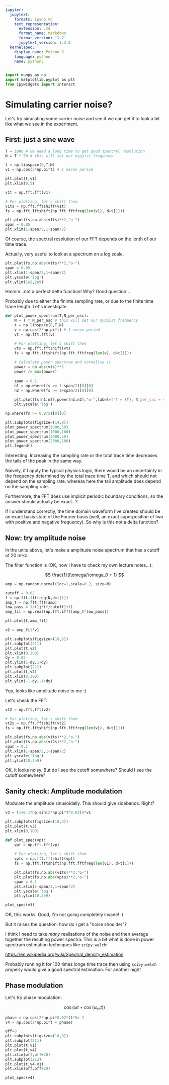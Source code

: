 ```yaml
---
jupyter:
  jupytext:
    formats: ipynb,md
    text_representation:
      extension: .md
      format_name: markdown
      format_version: '1.2'
      jupytext_version: 1.3.0
  kernelspec:
    display_name: Python 3
    language: python
    name: python3
---
```


```python
import numpy as np
import matplotlib.pyplot as plt
from ipywidgets import interact
```

# Simulating carrier noise?

Let's try simulating some carrier noise and see if we can get it to look a bit like what we see in the experiment.


## First: just a sine wave

```python
T = 1000 # we need a long time to get good spectral resolution
N = T * 50 # this will set our nyquist frequency

t = np.linspace(0,T,N)
v1 = np.cos(2*np.pi*t) # 1 secon period
```

```python
plt.plot(t,v1)
plt.xlim(0,5)
```

```python
v1t = np.fft.fft(v1)

# For plotting, let's shift them
v1ts = np.fft.fftshift(v1t)
fs = np.fft.fftshift(np.fft.fftfreq(len(v1), d=t[1]))

plt.plot(fs,np.abs(v1ts)**2,"o-")
span = 0.05
plt.xlim(1-span/2,1+span/2)
```

Of course, the spectral resolution of our FFT depends on the lenth of our time trace.

Actually, very useful to look at a spectrum on a log scale.

```python
plt.plot(fs,np.abs(v1ts)**2,"o-")
span = 0.05
plt.xlim(1-span/2,1+span/2)
plt.yscale('log')
plt.ylim(1e2,2e9)
```

Hmmm...not a perfect delta function! Why? Good question...

Probably due to either the fininte sampling  rate, or due to the finite time trace length. Let's investigate. 

```python
def plot_power_spectrum(T,N_per_osc):
    N = T * N_per_osc # this will set our nyquist frequency
    t = np.linspace(0,T,N)
    v = np.cos(2*np.pi*t) # 1 secon period
    vt = np.fft.fft(v)

    # For plotting, let's shift them
    vts = np.fft.fftshift(vt)
    fs = np.fft.fftshift(np.fft.fftfreq(len(v), d=t[1]))
    
    # Calculate power spectrum and normalise it
    power = np.abs(vts)**2
    power /= max(power)
    
    span = 0.1
    n1 = np.where(fs >= 1-span/2)[0][0]
    n2 = np.where(fs >= 1+span/2)[0][0]
    
    plt.plot(fs[n1:n2],power[n1:n2],"o-",label=f"T = {T}, N_per_osc = {N_per_osc}")
    plt.yscale('log')
```

```python
np.where(fs >= 0.975)[0][0]
```

```python
plt.subplots(figsize=(14,8))
plot_power_spectrum(1000,50)
plot_power_spectrum(1000,100)
plot_power_spectrum(2000,50)
plot_power_spectrum(2000,100)
plt.legend()
```

Interesting: Increasing the sampling rate or the total trace time decreases the tails of the peak in the same way. 

Naively, if I apply the typical physics logic, there would be an uncertainty in the frequency determined  by the total trace time T, and which should not depend on the sampling rate, whereas here the tail amplitude does depend on the sampling rate. 

Furthermore, the FFT does use implicit periodic boundary  conditions, so the answer should actually be exact...? 

If I understand correctly, the time domain waveform I've created should be an exact basis state of the Fourier basis (well, an exact superposition of two with positive and negative frequency). So why is this not a delta function? 


## Now: try amplitude noise

In the units above, let's make a amplitude noise spectrum that has a cutoff of 20 mHz. 

The filter function is (OK, now I have to check my own lecture notes...): 

$$
\frac{1}{i\omega/\omega_0 + 1}
$$

```python
amp = np.random.normal(loc=1,scale=0.2, size=N)

cutoff = 0.02
f = np.fft.fftfreq(N,d=t[1])
amp_t = np.fft.fft(amp)
low_pass = 1/(1j*(f/cutoff)+1)
amp_fil = np.real(np.fft.ifft(amp_t*low_pass))
```

```python
plt.plot(t,amp_fil)
```

```python
v2 = amp_fil*v1
```

```python
plt.subplots(figsize=(18,6))
plt.subplot(211)
plt.plot(t,v2)
plt.xlim(0,300)
dy = 0.03
plt.ylim(1-dy,1+dy)
plt.subplot(212)
plt.plot(t,v2)
plt.xlim(0,300)
plt.ylim(-1-dy,-1+dy)
```

Yep, looks like amplitude noise to me :)

Let's check the FFT:

```python
vt2 = np.fft.fft(v2)

# For plotting, let's shift them
vt2s = np.fft.fftshift(vt2)
fs = np.fft.fftshift(np.fft.fftfreq(len(v1), d=t[1]))

plt.plot(fs,np.abs(v1ts)**2,"o-")
plt.plot(fs,np.abs(vt2s)**2,"o-")
span = 0.1
plt.xlim(1-span/2,1+span/2)
plt.yscale('log')
plt.ylim(10,2e9)
```

OK, it looks noisy. But do I see the cutoff somewhere? Should I see the cutoff somewhere?


## Sanity check: Amplitude modulation

Modulate the amplitude sinusoidally. This should give sidebands. Right?

```python
v3 = (1+0.1*np.sin(2*np.pi*t*0.02))*v1
```

```python
plt.subplots(figsize=(18,4))
plt.plot(t,v3)
plt.xlim(0,100)
```

```python
def plot_spec(vp):
    vpt = np.fft.fft(vp)
    
    # For plotting, let's shift them
    vpts = np.fft.fftshift(vpt)
    fs = np.fft.fftshift(np.fft.fftfreq(len(v1), d=t[1]))

    plt.plot(fs,np.abs(v1ts)**2,"o-")
    plt.plot(fs,np.abs(vpts)**2,"o-")
    span = 0.1
    plt.xlim(1-span/2,1+span/2)
    plt.yscale('log')
    plt.ylim(10,2e9)
```

```python
plot_spec(v3)
```

OK, this works. Good, I'm not going completely insane! :)

But it raises the question: how do I get a "noise shoulder"? 

I think I need to take *many* realisations of the noise and then average together the resulting power spectra. This is a bit what is done in power spectrum estimation techniques like `scipy.welch`:

https://en.wikipedia.org/wiki/Spectral_density_estimation

Probably running it for 100 times longe time trace then using `scipy.welch` properly would give a good spectral estimation. For another night


## Phase modulation

Let's try phase modulation: 

$$
\cos(\omega t + \cos(\omega_m t))
$$


```python
phase = np.cos(2*np.pi*0.02*t)*5e-2
v4 = np.cos(2*np.pi*t + phase)
```

```python
off=0
plt.subplots(figsize=(18,8))
plt.subplot(211)
plt.plot(t,v1)
plt.plot(t,v4)
plt.xlim(off,off+20)
plt.subplot(212)
plt.plot(t,v4-v1)
plt.xlim(off,off+20)
```

```python
plot_spec(v4)
```

```python

```
